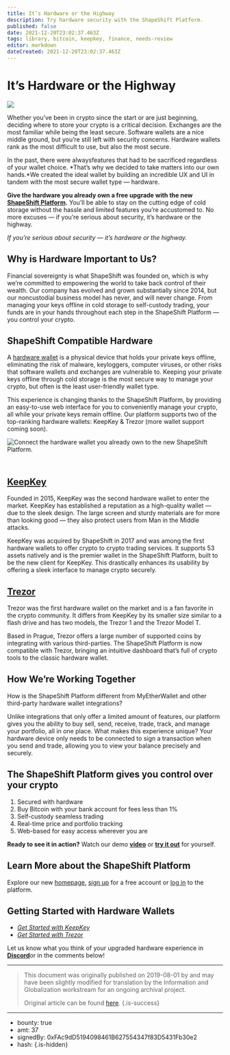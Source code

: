 ```yaml
---
title: It’s Hardware or the Highway
description: Try hardware security with the ShapeShift Platform.
published: false
date: 2021-12-20T23:02:37.463Z
tags: library, bitcoin, keepkey, finance, needs-review
editor: markdown
dateCreated: 2021-12-20T23:02:37.463Z
---
```


# It’s Hardware or the Highway

![](https://assets.website-files.com/5e9a09610b7dce71f87f7f17/5e9fbeb7a674bf822be24a82_train%20image.png)

Whether you’ve been in crypto since the start or are just beginning, deciding where to store your crypto is a critical decision. Exchanges are the most familiar while being the least secure. Software wallets are a nice middle ground, but you’re still left with security concerns. Hardware wallets rank as the most difficult to use, but also the most secure.

In the past, there were alwaysfeatures that had to be sacrificed regardless of your wallet choice. *That’s why we decided to take matters into our own hands.*We created the ideal wallet by building an incredible UX and UI in tandem with the most secure wallet type — hardware.

**Give the hardware you already own a free upgrade with the new** [**ShapeShift Platform**](http://shapeshift.com/)**.** You’ll be able to stay on the cutting edge of cold storage without the hassle and limited features you’re accustomed to. No more excuses — if you’re serious about security, it’s hardware or the highway.

*If you’re serious about security — it’s hardware or the highway.*

## **Why is Hardware Important to Us?**

Financial sovereignty is what ShapeShift was founded on, which is why we’re committed to empowering the world to take back control of their wealth. Our company has evolved and grown substantially since 2014, but our noncustodial business model has never, and will never change. From managing your keys offline in cold storage to self-custody trading, your funds are in your hands throughout each step in the ShapeShift Platform — you control your crypto.<br/> 

## **ShapeShift Compatible Hardware**

A [hardware wallet](https://medium.com/shapeshift-stories/https-medium-com-shapeshift-io-crypto-storage-a-simple-guide-65cfcb1553f) is a physical device that holds your private keys offline, eliminating the risk of malware, keyloggers, computer viruses, or other risks that software wallets and exchanges are vulnerable to. Keeping your private keys offline through cold storage is the most secure way to manage your crypto, but often is the least user-friendly wallet type.

This experience is changing thanks to the ShapeShift Platform, by providing an easy-to-use web interface for you to conveniently manage your crypto, all while your private keys remain offline. Our platform supports two of the top-ranking hardware wallets: KeepKey & Trezor (more wallet support coming soon).<br/> 

![Connect the hardware wallet you already own to the new ShapeShift Platform.](https://assets.website-files.com/5e9a09610b7dce71f87f7f17/5e9fbf044367e4541423519c_0*63jQ6YkUVcY8EK5s.png)

## [**<br/>KeepKey**](http://shapeshift.io/keepkey/)

Founded in 2015, KeepKey was the second hardware wallet to enter the market. KeepKey has established a reputation as a high-quality wallet — due to the sleek design. The large screen and sturdy materials are for more than looking good — they also protect users from Man in the Middle attacks.

KeepKey was acquired by ShapeShift in 2017 and was among the first hardware wallets to offer crypto to crypto trading services. It supports 53 assets natively and is the premier wallet in the ShapeShift Platform, built to be the new client for KeepKey. This drastically enhances its usability by offering a sleek interface to manage crypto securely.<br/> 

## [**Trezor**](https://trezor.io/)

Trezor was the first hardware wallet on the market and is a fan favorite in the crypto community. It differs from KeepKey by its smaller size similar to a flash drive and has two models, the Trezor 1 and the Trezor Model T.

Based in Prague, Trezor offers a large number of supported coins by integrating with various third-parties. The ShapeShift Platform is now compatible with Trezor, bringing an intuitive dashboard that’s full of crypto tools to the classic hardware wallet.<br/> 

## **How We’re Working Together**

How is the ShapeShift Platform different from MyEtherWallet and other third-party hardware wallet integrations?

Unlike integrations that only offer a limited amount of features, our platform gives you the ability to buy sell, send, receive, trade, track, and manage your portfolio, all in one place. What makes this experience unique? Your hardware device only needs to be connected to sign a transaction when you send and trade, allowing you to view your balance precisely and securely.<br/> 

## **The ShapeShift Platform gives you control over your crypto**

1. Secured with hardware
2. Buy Bitcoin with your bank account for fees less than 1%
3. Self-custody seamless trading
4. Real-time price and portfolio tracking
5. Web-based for easy access wherever you are

**Ready to see it in action?** Watch our demo [**video**](https://www.youtube.com/watch?v=4WOeMyczyvU) or [**try it out**](http://shapeshift.com/) for yourself.<br/> 

## Learn More about the ShapeShift Platform

Explore our new [homepage](http://shapeshift.com/), [sign up](https://auth.shapeshift.io/signup) for a free account or [log in](https://auth.shapeshift.io/login) to the platform.

## Getting Started with Hardware Wallets

* [*Get Started with KeepKey*](https://keepkey.shapeshift.com/get-started/)
* [*Get Started with Trezor*](https://shapeshift.zendesk.com/hc/en-us/articles/360006855179-Connecting-Trezor-to-ShapeShift)

Let us know what you think of your upgraded hardware experience in [**Discord**](https://discord.gg/shapeshift)or in the comments below!

---

> This document was originally published on 2019-08-01 by  and may have been slightly modified for translation by the Information and Globalization workstream for an ongoing archival project.
>
> Original article can be found [here](https://shapeshift.com/library/hardware-or-the-highway).
{.is-success}

---

- bounty: true
- amt: 37
- signedBy: 0xFAc9dD5194098461B627554347f83D5431Fb30e2
- hash: 
{.is-hidden}